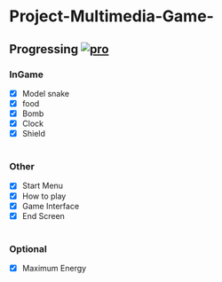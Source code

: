 # Project-Multimedia-Game-

## Progressing  [![pro](http://progressed.io/bar/100)](#pro)
### InGame
- [x] Model snake
- [x] food
- [x] Bomb
- [x] Clock
- [x] Shield<br><br>
### Other
- [x] Start Menu
- [x] How to play
- [x] Game Interface
- [x] End Screen<br><br>
### Optional
- [x] Maximum Energy

